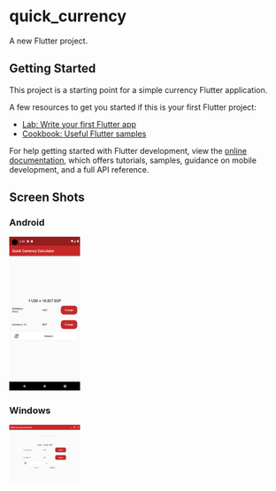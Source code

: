 # quick_currency

A new Flutter project.

## Getting Started

This project is a starting point for a simple currency Flutter application.

A few resources to get you started if this is your first Flutter project:

- [Lab: Write your first Flutter app](https://docs.flutter.dev/get-started/codelab)
- [Cookbook: Useful Flutter samples](https://docs.flutter.dev/cookbook)

For help getting started with Flutter development, view the
[online documentation](https://docs.flutter.dev/), which offers tutorials,
samples, guidance on mobile development, and a full API reference.


## Screen Shots

### Android
<img src="Screenshot_1656811420.png" width="128" alt="Android Screenshot" />

### Windows
<img src="WindowsScreenshot.PNG" width="128" alt="Windows Screenshot" />
